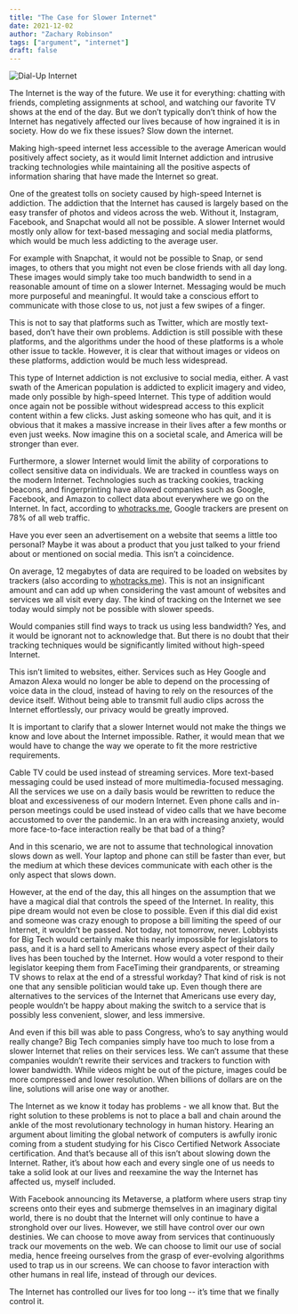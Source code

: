 ```yaml
---
title: "The Case for Slower Internet"
date: 2021-12-02
author: "Zachary Robinson"
tags: ["argument", "internet"]
draft: false
---
```


![Dial-Up Internet](/posts/the-case-for-slower-internet/images/dial-up.jpg)


The Internet is the way of the future. We use it for everything: chatting with friends, completing assignments at school, and watching our favorite TV shows at the end of the day. But we don’t typically don’t think of how the Internet has negatively affected our lives because of how ingrained it is in society. How do we fix these issues? Slow down the internet.

Making high-speed internet less accessible to the average American would positively affect society, as it would limit Internet addiction and intrusive tracking technologies while maintaining all the positive aspects of information sharing that have made the Internet so great.

One of the greatest tolls on society caused by high-speed Internet is addiction. The addiction that the Internet has caused is largely based on the easy transfer of photos and videos across the web. Without it, Instagram, Facebook, and Snapchat would all not be possible. A slower Internet would mostly only allow for text-based messaging and social media platforms, which would be much less addicting to the average user.

For example with Snapchat, it would not be possible to Snap, or send images, to others that you might not even be close friends with all day long. These images would simply take too much bandwidth to send in a reasonable amount of time on a slower Internet. Messaging would be much more purposeful and meaningful. It would take a conscious effort to communicate with those close to us, not just a few swipes of a finger.

This is not to say that platforms such as Twitter, which are mostly text-based, don’t have their own problems. Addiction is still possible with these platforms, and the algorithms under the hood of these platforms is a whole other issue to tackle. However, it is clear that without images or videos on these platforms, addiction would be much less widespread.

This type of Internet addiction is not exclusive to social media, either. A vast swath of the American population is addicted to explicit imagery and video, made only possible by high-speed Internet. This type of addition would once again not be possible without widespread access to this explicit content within a few clicks. Just asking someone who has quit, and it is obvious that it makes a massive increase in their lives after a few months or even just weeks. Now imagine this on a societal scale, and America will be stronger than ever.

Furthermore, a slower Internet would limit the ability of corporations to collect sensitive data on individuals. We are tracked in countless ways on the modern Internet. Technologies such as tracking cookies, tracking beacons, and fingerprinting have allowed companies such as Google, Facebook, and Amazon to collect data about everywhere we go on the Internet. In fact, according to [whotracks.me](https://whotracks.me/), Google trackers are present on 78% of all web traffic.

Have you ever seen an advertisement on a website that seems a little too personal? Maybe it was about a product that you just talked to your friend about or mentioned on social media. This isn’t a coincidence.

On average, 12 megabytes of data are required to be loaded on websites by trackers (also according to [whotracks.me](https://whotracks.me/)). This is not an insignificant amount and can add up when considering the vast amount of websites and services we all visit every day. The kind of tracking on the Internet we see today would simply not be possible with slower speeds. 

Would companies still find ways to track us using less bandwidth? Yes, and it would be ignorant not to acknowledge that. But there is no doubt that their tracking techniques would be significantly limited without high-speed Internet.

This isn’t limited to websites, either. Services such as Hey Google and Amazon Alexa would no longer be able to depend on the processing of voice data in the cloud, instead of having to rely on the resources of the device itself. Without being able to transmit full audio clips across the Internet effortlessly, our privacy would be greatly improved.

It is important to clarify that a slower Internet would not make the things we know and love about the Internet impossible. Rather, it would mean that we would have to change the way we operate to fit the more restrictive requirements.

Cable TV could be used instead of streaming services. More text-based messaging could be used instead of more multimedia-focused messaging. All the services we use on a daily basis would be rewritten to reduce the bloat and excessiveness of our modern Internet. Even phone calls and in-person meetings could be used instead of video calls that we have become accustomed to over the pandemic. In an era with increasing anxiety, would more face-to-face interaction really be that bad of a thing?

And in this scenario, we are not to assume that technological innovation slows down as well. Your laptop and phone can still be faster than ever, but the medium at which these devices communicate with each other is the only aspect that slows down.

However, at the end of the day, this all hinges on the assumption that we have a magical dial that controls the speed of the Internet. In reality, this pipe dream would not even be close to possible. Even if this dial did exist and someone was crazy enough to propose a bill limiting the speed of our Internet, it wouldn’t be passed. Not today, not tomorrow, never. Lobbyists for Big Tech would certainly make this nearly impossible for legislators to pass, and it is a hard sell to Americans whose every aspect of their daily lives has been touched by the Internet. How would a voter respond to their legislator keeping them from FaceTiming their grandparents, or streaming TV shows to relax at the end of a stressful workday? That kind of risk is not one that any sensible politician would take up. Even though there are alternatives to the services of the Internet that Americans use every day, people wouldn’t be happy about making the switch to a service that is possibly less convenient, slower, and less immersive.

And even if this bill was able to pass Congress, who’s to say anything would really change? Big Tech companies simply have too much to lose from a slower Internet that relies on their services less. We can’t assume that these companies wouldn’t rewrite their services and trackers to function with lower bandwidth. While videos might be out of the picture, images could be more compressed and lower resolution. When billions of dollars are on the line, solutions will arise one way or another.

The Internet as we know it today has problems - we all know that. But the right solution to these problems is not to place a ball and chain around the ankle of the most revolutionary technology in human history. Hearing an argument about limiting the global network of computers is awfully ironic coming from a student studying for his Cisco Certified Network Associate certification. And that’s because all of this isn’t about slowing down the Internet. Rather, it’s about how each and every single one of us needs to take a solid look at our lives and reexamine the way the Internet has affected us, myself included. 

With Facebook announcing its Metaverse, a platform where users strap tiny screens onto their eyes and submerge themselves in an imaginary digital world, there is no doubt that the Internet will only continue to have a stronghold over our lives. However, we still have control over our own destinies. We can choose to move away from services that continuously track our movements on the web. We can choose to limit our use of social media, hence freeing ourselves from the grasp of ever-evolving algorithms used to trap us in our screens. We can choose to favor interaction with other humans in real life, instead of through our devices. 

The Internet has controlled our lives for too long -- it’s time that we finally control it.
